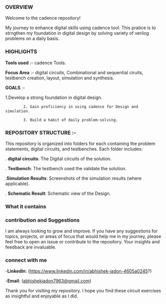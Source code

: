 ###  **OVERVIEW**
  
Welcome to the cadence repository!

My journey to enhance digital  skills using cadence tool. This pratice is to strngthen my foundation in digital design by solving variety of verilog problems on a daily basis. 

### **HIGHLIGHTS**

**Tools used** :- cadence Tools.

**Focus Area** :- digital circuits, Combinational and sequential ciruits, testbench creation, layout, simulation and synthesis.

**GOALS** :- 

1.Develop a strong foundation in digital design.

            2. Gain proficiency in using cadence for Design and simulation.
            
            3. Build a habit of daily problem-solving.

### **REPOSITORY STRUCTURE** :-
This repository is organized into folders for each containing the problem statements, digital circuits, and testbenches. Each folder includes:


. **digital circuits**: The Digital circuits of the solution.


. **Testbench**: The testbench used the validate the solution.


.**Simulation Results**: Screenshots of the simulation results (where applicable).


. **Schematic Result**: Schematic view of the Design.

### **What it contains**



### **contribution and Suggestions**

I am always looking to grow and improve. If you have any suggestions for topics, projects, or areas of focus that would help me in my journey, please feel free to open an issue or contribute to the repository. Your insights and feedback are invaluable.

### **connect with me**

-**LinkedIn**: (https://www.linkedin.com/in/abhishek-jadon-4605a0245?)

-**Email**: (abhishekjadon7963@gmail.com)

Thank you for visiting my repository. I hope you find these circuit exercises as insightful and enjoyable as I did.
            
